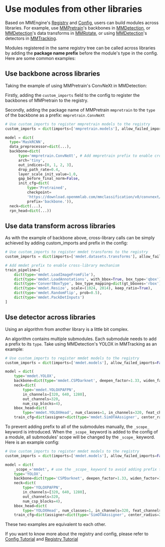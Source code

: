 # Use modules from other libraries

Based on MMEngine's [Registry](registry.md) and [Config](config.md), users can build modules across libraries.
For example, use [MMPretrain](https://github.com/open-mmlab/mmpretrain)'s backbones in [MMDetection](https://github.com/open-mmlab/mmdetection), or [MMDetection](https://github.com/open-mmlab/mmdetection)'s data transforms in [MMRotate](https://github.com/open-mmlab/mmrotate), or using [MMDetection](https://github.com/open-mmlab/mmdetection)'s detectors in [MMTracking](https://github.com/open-mmlab/mmtracking).

Modules registered in the same registry tree can be called across libraries by adding the **package name prefix** before the module's type in the config. Here are some common examples:

## Use backbone across libraries

Taking the example of using MMPretrain's ConvNeXt in MMDetection:

Firstly, adding the `custom_imports` field to the config to register the backbones of MMPretrain to the registry.

Secondly, adding the package name of MMPretrain `mmpretrain` to the `type` of the backbone as a prefix: `mmpretrain.ConvNeXt`

```python
# Use custom_imports to register mmpretrain models to the registry
custom_imports = dict(imports=['mmpretrain.models'], allow_failed_imports=False)

model = dict(
  type='MaskRCNN',
  data_preprocessor=dict(...),
  backbone=dict(
      type='mmpretrain.ConvNeXt', # Add mmpretrain prefix to enable cross-library mechanism
      arch='tiny',
      out_indices=[0, 1, 2, 3],
      drop_path_rate=0.4,
      layer_scale_init_value=1.0,
      gap_before_final_norm=False,
      init_cfg=dict(
          type='Pretrained',
          checkpoint=
          'https://download.openmmlab.com/mmclassification/v0/convnext/downstream/convnext-tiny_3rdparty_32xb128-noema_in1k_20220301-795e9634.pth',
          prefix='backbone.')),
  neck=dict(...),
  rpn_head=dict(...))
```

## Use data transform across libraries

As with the example of backbone above, cross-library calls can be simply achieved by adding custom_imports and prefix in the config:

```python
# Use custom_imports to register mmdet transforms to the registry
custom_imports = dict(imports=['mmdet.datasets.transforms'], allow_failed_imports=False)

# Add mmdet prefix to enable cross-library mechanism
train_pipeline=[
    dict(type='mmdet.LoadImageFromFile'),
    dict(type='mmdet.LoadAnnotations', with_bbox=True, box_type='qbox'),
    dict(type='ConvertBoxType', box_type_mapping=dict(gt_bboxes='rbox')),
    dict(type='mmdet.Resize', scale=(1024, 2014), keep_ratio=True),
    dict(type='mmdet.RandomFlip', prob=0.5),
    dict(type='mmdet.PackDetInputs')
]
```

## Use detector across libraries

Using an algorithm from another library is a little bit complex.

An algorithm contains multiple submodules. Each submodule needs to add a prefix to its `type`. Take  using MMDetection's YOLOX in MMTracking as an example:

```python
# Use custom_imports to register mmdet models to the registry
custom_imports = dict(imports=['mmdet.models'], allow_failed_imports=False)

model = dict(
    type='mmdet.YOLOX',
    backbone=dict(type='mmdet.CSPDarknet', deepen_factor=1.33, widen_factor=1.25),
    neck=dict(
        type='mmdet.YOLOXPAFPN',
        in_channels=[320, 640, 1280],
        out_channels=320,
        num_csp_blocks=4),
    bbox_head=dict(
        type='mmdet.YOLOXHead', num_classes=1, in_channels=320, feat_channels=320),
    train_cfg=dict(assigner=dict(type='mmdet.SimOTAAssigner', center_radius=2.5)))
```

To prevent adding prefix to all of the submodules manually, the `_scope_` keyword is introduced. When the `_scope_` keyword is added to the config of a module, all submodules' scope will be changed by the `_scope_` keyword. Here is an example config:

```python
# Use custom_imports to register mmdet models to the registry
custom_imports = dict(imports=['mmdet.models'], allow_failed_imports=False)

model = dict(
    _scope_='mmdet', # use the _scope_ keyword to avoid adding prefix to all submodules
    type='YOLOX',
    backbone=dict(type='CSPDarknet', deepen_factor=1.33, widen_factor=1.25),
    neck=dict(
        type='YOLOXPAFPN',
        in_channels=[320, 640, 1280],
        out_channels=320,
        num_csp_blocks=4),
    bbox_head=dict(
        type='YOLOXHead', num_classes=1, in_channels=320, feat_channels=320),
    train_cfg=dict(assigner=dict(type='SimOTAAssigner', center_radius=2.5)))
```

These two examples are equivalent to each other.

If you want to know more about the registry and config, please refer to [Config Tutorial](config.md) and [Registry Tutorial](registry.md)
